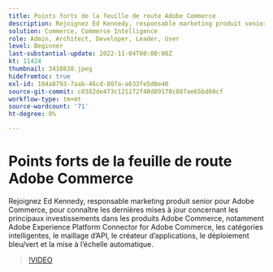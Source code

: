 ```yaml
---
title: Points forts de la feuille de route Adobe Commerce
description: Rejoignez Ed Kennedy, responsable marketing produit senior pour Adobe Commerce, pour découvrir les dernières mises à jour concernant les principaux investissements dans les produits Adobe Commerce.
solution: Commerce, Commerce Intelligence
role: Admin, Architect, Developer, Leader, User
level: Beginner
last-substantial-update: 2022-11-04T00:00:00Z
kt: 11424
thumbnail: 3410838.jpeg
hidefromtoc: true
exl-id: 184a8793-7aab-46cd-807a-a633fe5d8e40
source-git-commit: c0382de473c121272f48d89170c887ae65bd60cf
workflow-type: tm+mt
source-wordcount: '71'
ht-degree: 0%

---
```


# Points forts de la feuille de route Adobe Commerce

Rejoignez Ed Kennedy, responsable marketing produit senior pour Adobe Commerce, pour connaître les dernières mises à jour concernant les principaux investissements dans les produits Adobe Commerce, notamment Adobe Experience Platform Connector for Adobe Commerce, les catégories intelligentes, le maillage d’API, le créateur d’applications, le déploiement bleu/vert et la mise à l’échelle automatique.

>[!VIDEO](https://video.tv.adobe.com/v/3410838/?quality=12&learn=on)
